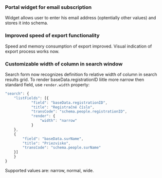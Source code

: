 ### Portal widget for email subscription
Widget allows user to enter his email address (optentially other values) and stores it into schema.

### Improved speed of export functionality
Speed and memory consumption of export improved. Visual indication of export process works now.

### Customizable width of column in search window
Search form now recognizes definition fo relative width of column in search results grid. To render baseData.registrationID liitle more narrow then standard field, use `render.width` property:

```javascript
"search": {
	"listFields": [{
			"field": "baseData.registrationID",
			"title": "Registračné číslo",
			"transCode": "schema.people.registrationID",
            "render": {
            	"width": "narrow"
            }
	},
	{
		"field": "baseData.surName",
		"title": "Priezvisko",
		"transCode": "schema.people.surName"
	}]
	}
}
```

Supported values are: narrow, normal, wide.
